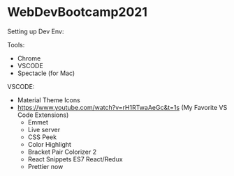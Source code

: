 # WebDevBootcamp2021

Setting up Dev Env:

Tools:

- Chrome
- VSCODE
- Spectacle (for Mac)

VSCODE:

- Material Theme Icons
- https://www.youtube.com/watch?v=rH1RTwaAeGc&t=1s (My Favorite VS Code Extensions)
  - Emmet
  - Live server
  - CSS Peek
  - Color Highlight
  - Bracket Pair Colorizer 2
  - React Snippets ES7 React/Redux
  - Prettier now
